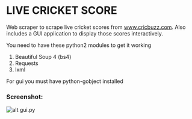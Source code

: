  
# LIVE CRICKET SCORE

Web scraper to scrape live cricket scores from www.cricbuzz.com. Also includes a GUI application to display those scores interactively.

You need to have these python2 modules to get it working

1. Beautiful Soup 4 (bs4)
2. Requests
3. lxml

For gui you must have python-gobject installed

### Screenshot:
![alt gui.py](http://i.imgur.com/gqRuPGq.png)
